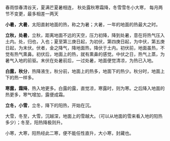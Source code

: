 
春雨惊春清谷天，夏满芒夏暑相连，
秋处露秋寒霜降，冬雪雪冬小大寒，
每月两节不变更，最多相差一两天

**小暑，大暑**，太阳直射地面的热，称之为暑；大暑，一年的地面的热最大之时。

**立秋，处暑**，立秋，距离地面不远的天空，压力初降，降到处暑，意在将热气压入土内。处，归也，入也；夏至第三庚日起，为初伏，第四庚日起，为中伏，第五庚日起，为末伏。伏者，金之降气，降地面热，降伏于土内。初伏前，地面虽热，不觉有热气熏鼻。初伏后，地面上的热，就有熏鼻的感觉。中伏之日，热气上蒸，为暑气入地的前驱。末伏在处暑前后，一过处暑，地面便觉清凉，为热已入地。

**白露，秋分**，热降液生，秋分前，地面上的热多，地面下的热少。秋分时，地面上下的热一样多。

**寒露，霜降**，热入地更多。白露的露，直觉凉，寒露时，则为寒。之后降入地面的热更多，寒气增加，露便成霜。

**立冬，小雪**，立冬，降下的阳热，开始在沉。

大雪，冬至，大雪，沉越深，地面上的雪越大。（可以从地面的雪来看入地的阳热多少）；冬至，阳热降极则升。

小寒，大寒，阳热经此二寒，便不能任性直升，大小寒，封藏也。